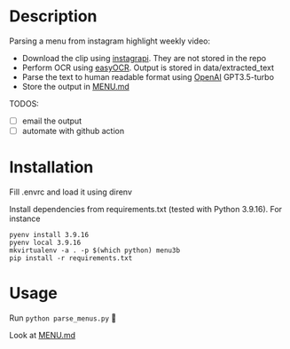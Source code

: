 # Description

Parsing a menu from instagram highlight weekly video:
- Download the clip using [instagrapi](https://pypi.org/project/instagrapi/). They are not stored in the repo
- Perform OCR using [easyOCR](https://pypi.org/project/easyocr/). Output is stored in data/extracted_text
- Parse the text to human readable format using [OpenAI](https://pypi.org/project/openai/) GPT3.5-turbo
- Store the output in [MENU.md](https://github.com/fl2o/menu_3b/blob/main/MENU.md)

TODOS:
- [ ] email the output
- [ ] automate with github action

# Installation

Fill .envrc and load it using direnv

Install dependencies from requirements.txt (tested with Python 3.9.16).
For instance
```
pyenv install 3.9.16
pyenv local 3.9.16
mkvirtualenv -a . -p $(which python) menu3b
pip install -r requirements.txt
```

# Usage

Run `python parse_menus.py` 🎊

Look at [MENU.md](https://github.com/fl2o/menu_3b/blob/main/MENU.md)
